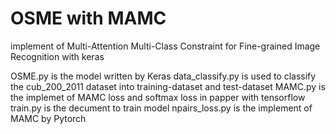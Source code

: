 # OSME with MAMC
implement of Multi-Attention Multi-Class Constraint for Fine-grained Image Recognition with keras

OSME.py is the model written by Keras
data_classify.py is used to classify the cub_200_2011 dataset into training-dataset and test-dataset
MAMC.py is the implemet of MAMC loss and softmax loss in papper with tensorflow
train.py is the decument to train model
npairs_loss.py is the implement of MAMC by Pytorch